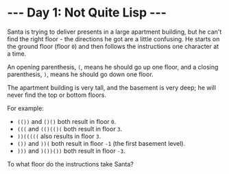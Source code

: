 # --- Day 1: Not Quite Lisp ---
Santa is trying to deliver presents in a large apartment building, but he can't find the right floor - the directions he got are a little confusing. He starts on the ground floor (floor ```0```) and then follows the instructions one character at a time.

An opening parenthesis, ```(```, means he should go up one floor, and a closing parenthesis, ```)```, means he should go down one floor.

The apartment building is very tall, and the basement is very deep; he will never find the top or bottom floors.

For example:
* ```(())``` and ```()()``` both result in floor ```0```.
* ```(((``` and ```(()(()(``` both result in floor ```3```.
* ```))(((((``` also results in floor ```3```.
* ```())``` and ```))(``` both result in floor ```-1``` (the first basement level).
* ```)))``` and ```)())())``` both result in floor ```-3```.

To what floor do the instructions take Santa?